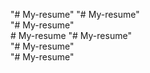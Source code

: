 "# My-resume" 
"# My-resume"  
"# My-resume"  
#   M y - r e s u m e  
 "# My-resume"  
"# My-resume"  
"# My-resume"  
